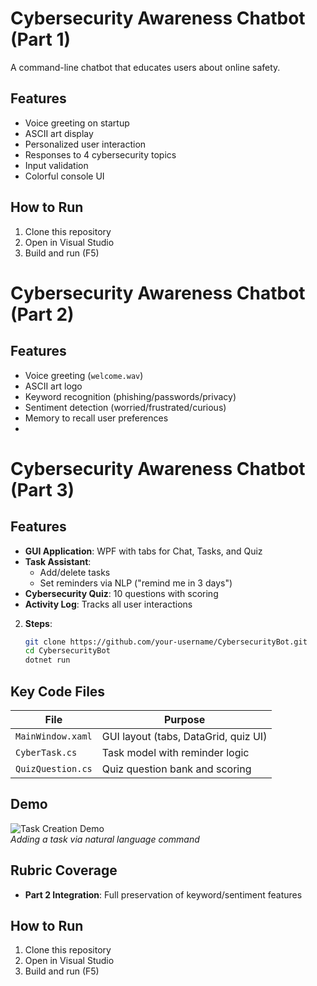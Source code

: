 # Cybersecurity Awareness Chatbot (Part 1) 

A command-line chatbot that educates users about online safety.

## Features
- Voice greeting on startup
- ASCII art display
- Personalized user interaction
- Responses to 4 cybersecurity topics
- Input validation
- Colorful console UI

## How to Run
1. Clone this repository
2. Open in Visual Studio
3. Build and run (F5)

# Cybersecurity Awareness Chatbot (Part 2)

## Features
- Voice greeting (`welcome.wav`)
- ASCII art logo
- Keyword recognition (phishing/passwords/privacy)
- Sentiment detection (worried/frustrated/curious)
- Memory to recall user preferences
- 
# Cybersecurity Awareness Chatbot (Part 3)

## Features
- **GUI Application**: WPF with tabs for Chat, Tasks, and Quiz  
- **Task Assistant**:  
  - Add/delete tasks  
  - Set reminders via NLP ("remind me in 3 days")  
- **Cybersecurity Quiz**: 10 questions with scoring  
- **Activity Log**: Tracks all user interactions  

2. **Steps**:  
   ```bash
   git clone https://github.com/your-username/CybersecurityBot.git
   cd CybersecurityBot
   dotnet run
   ```

## Key Code Files
| File | Purpose |
|------|---------|
| `MainWindow.xaml` | GUI layout (tabs, DataGrid, quiz UI) |
| `CyberTask.cs` | Task model with reminder logic |
| `QuizQuestion.cs` | Quiz question bank and scoring |

## Demo
![Task Creation Demo](demo.gif)  
*Adding a task via natural language command*

## Rubric Coverage
- **Part 2 Integration**: Full preservation of keyword/sentiment features
  
## How to Run
1. Clone this repository
2. Open in Visual Studio
3. Build and run (F5)
